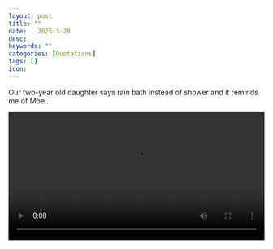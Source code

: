 ```yaml
---
layout: post
title: ""
date:   2025-3-28
desc: 
keywords: ""
categories: [Quotations]
tags: []
icon:
---
```

Our two-year old daughter says rain bath instead of shower and it reminds me of Moe...
<br>
<!-- <img src="https://github.com/harrydurbin/harrydurbin.github.io/blob/master/_posts/img/carhole.mp4?raw=true" class = "img-responsive"  /> -->
<video height = "auto" width = "100%" controls><source src="https://github.com/harrydurbin/harrydurbin.github.io/blob/master/_posts/img/carhole.mp4?raw=true" type="video/mp4"> </video>
